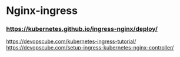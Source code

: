 # Nginx-ingress
### https://kubernetes.github.io/ingress-nginx/deploy/


https://devopscube.com/kubernetes-ingress-tutorial/
https://devopscube.com/setup-ingress-kubernetes-nginx-controller/
